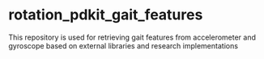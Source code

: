 # rotation_pdkit_gait_features
This repository is used for retrieving gait features from accelerometer and gyroscope based on external libraries and research implementations
